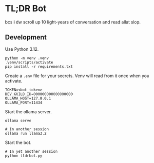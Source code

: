 # TL;DR Bot

bcs i dw scroll up 10 light-years of conversation and read allat slop.

## Development

Use Python 3.12.

```pwsh
python -m venv .venv
.venv/scripts/activate
pip install -r requirements.txt
```

Create a `.env` file for your secrets. Venv will read from it once when you activate.

```
TOKEN=<bot token>
DEV_GUILD_ID=000000000000000000
OLLAMA_HOST=127.0.0.1
OLLAMA_PORT=11434
```

Start the ollama server.

```pwsh
ollama serve

# In another session
ollama run llama3.2
```

Start the bot.

```pwsh
# In yet another session
python tldrbot.py
```